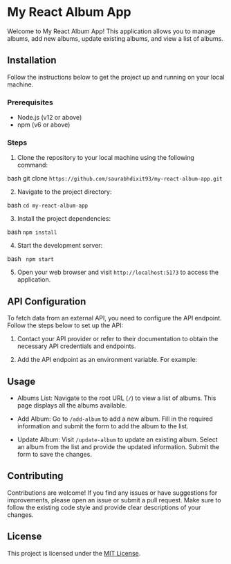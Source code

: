 # My React Album App

Welcome to My React Album App! This application allows you to manage albums, add new albums, update existing albums, and view a list of albums.

## Installation

Follow the instructions below to get the project up and running on your local machine.

### Prerequisites

- Node.js (v12 or above)
- npm (v6 or above)

### Steps

1. Clone the repository to your local machine using the following command:

   
bash 
    git clone `https://github.com/saurabhdixit93/my-react-album-app.git`
  


2. Navigate to the project directory:

   
bash
   `cd my-react-album-app`
  


3. Install the project dependencies:

   
bash
   `npm install`
  

4. Start the development server:

   
bash
  ` npm start`
  

5. Open your web browser and visit `http://localhost:5173` to access the application.

## API Configuration

To fetch data from an external API, you need to configure the API endpoint. Follow the steps below to set up the API:

1. Contact your API provider or refer to their documentation to obtain the necessary API credentials and endpoints.

2. Add the API endpoint as an environment variable. For example:

## Usage

- Albums List: Navigate to the root URL (`/`) to view a list of albums. This page displays all the albums available.

- Add Album: Go to `/add-album` to add a new album. Fill in the required information and submit the form to add the album to the list.

- Update Album: Visit `/update-album` to update an existing album. Select an album from the list and provide the updated information. Submit the form to save the changes.

## Contributing

Contributions are welcome! If you find any issues or have suggestions for improvements, please open an issue or submit a pull request. Make sure to follow the existing code style and provide clear descriptions of your changes.

## License

This project is licensed under the [MIT License](LICENSE).
